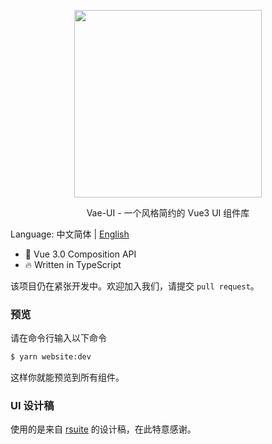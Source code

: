 <p align="center">
  <img width="300" src="https://i.loli.net/2020/11/12/v2rnIaSzwUkuN5y.png">
</p>
<p align="center">Vae-UI - 一个风格简约的 Vue3 UI 组件库</p>

Language: 中文简体 | [English](https://github.com/xieyezi/vae-ui)

- 💪 Vue 3.0 Composition API
- 🔥 Written in TypeScript

该项目仍在紧张开发中。欢迎加入我们，请提交 `pull request`。

### 预览

请在命令行输入以下命令

```bash
$ yarn website:dev
```

这样你就能预览到所有组件。

### UI 设计稿

使用的是来自 [rsuite](https://rsuitejs.com/design/default/#artboard1) 的设计稿，在此特意感谢。
